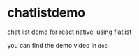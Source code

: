 # chatlistdemo

chat list demo for react native. using flatlist

you can find the demo video in `doc`
